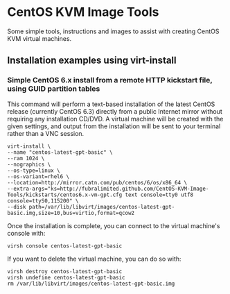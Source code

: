 # CentOS KVM Image Tools

Some simple tools, instructions and images to assist with creating CentOS KVM virtual machines. 

## Installation examples using virt-install

### Simple CentOS 6.x install from a remote HTTP kickstart file, using GUID partition tables

This command will perform a text-based installation of the latest CentOS release (currently CentOS 6.3) directly from a public Internet mirror without requiring any installation CD/DVD. A virtual machine will be created with the given settings, and output from the installation will be sent to your terminal rather than a VNC session.

    virt-install \
    --name "centos-latest-gpt-basic" \
    --ram 1024 \
    --nographics \
    --os-type=linux \
    --os-variant=rhel6 \
    --location=http://mirror.catn.com/pub/centos/6/os/x86_64 \
    --extra-args="ks=http://fubralimited.github.com/CentOS-KVM-Image-Tools/kickstarts/centos6.x-vm-gpt.cfg text console=tty0 utf8 console=ttyS0,115200" \
    --disk path=/var/lib/libvirt/images/centos-latest-gpt-basic.img,size=10,bus=virtio,format=qcow2
    
Once the installation is complete, you can connect to the virtual machine's console with:

    virsh console centos-latest-gpt-basic
    
If you want to delete the virtual machine, you can do so with:

    virsh destroy centos-latest-gpt-basic
    virsh undefine centos-latest-gpt-basic
    rm /var/lib/libvirt/images/centos-latest-gpt-basic.img
